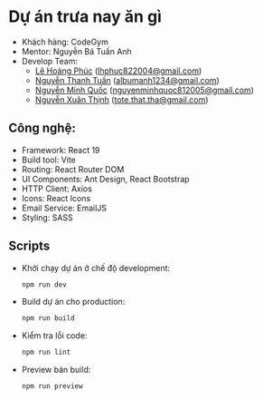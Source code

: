 # Dự án trưa nay ăn gì

- Khách hàng: CodeGym
- Mentor: Nguyễn Bá Tuấn Anh
- Develop Team:
  - [Lê Hoàng Phúc](https://github.com/HoangPhuc08022004z) (lhphuc822004@gmail.com)
  - [Nguyễn Thanh Tuấn](https://github.com/TUAN1998CG) (albumanh1234@gmail.com)
  - [Nguyễn Minh Quốc](https://github.com/MnhQuoc) (nguyenminhquoc812005@gmail.com)
  - [Nguyễn Xuân Thịnh](https://github.com/xuanco) (tote.that.tha@gmail.com)
## Công nghệ:

  - Framework: React 19
  - Build tool: Vite
  - Routing: React Router DOM
  - UI Components: Ant Design, React Bootstrap
  - HTTP Client: Axios
  - Icons: React Icons
  - Email Service: EmailJS
  - Styling: SASS


## Scripts

- Khởi chạy dự án ở chế độ development:
  ```bash
  npm run dev
  ```

- Build dự án cho production:
  ```bash
  npm run build
  ```

- Kiểm tra lỗi code:
  ```bash
  npm run lint
  ```

- Preview bản build:
  ```bash
  npm run preview
  ```